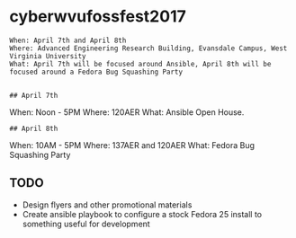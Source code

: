 # cyberwvufossfest2017

```
When: April 7th and April 8th
Where: Advanced Engineering Research Building, Evansdale Campus, West Virginia University
What: April 7th will be focused around Ansible, April 8th will be focused around a Fedora Bug Squashing Party


## April 7th

```
When: Noon - 5PM
Where: 120AER
What: Ansible Open House.
```
## April 8th

```
When: 10AM - 5PM
Where: 137AER and 120AER
What: Fedora Bug Squashing Party


## TODO

* Design flyers and other promotional materials
* Create ansible playbook to configure a stock Fedora 25 install to something useful for development

